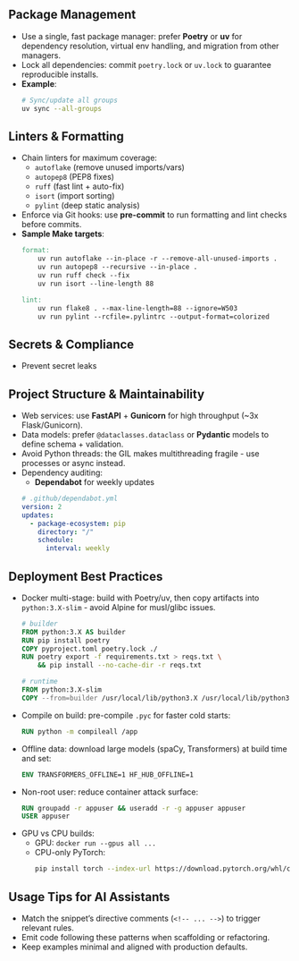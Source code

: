 <!-- Python Production Style Guide: Injection Snippet -->

<!-- PACKAGE MANAGEMENT -->
## Package Management
- Use a single, fast package manager: prefer **Poetry** or **uv** for dependency resolution, virtual env handling, and migration from other managers.
- Lock all dependencies: commit `poetry.lock` or `uv.lock` to guarantee reproducible installs.
- **Example**:
  ```bash
  # Sync/update all groups
  uv sync --all-groups
  ```

<!-- LINTING & FORMATTING -->
## Linters & Formatting
- Chain linters for maximum coverage:
  - `autoflake` (remove unused imports/vars)
  - `autopep8` (PEP8 fixes)
  - `ruff` (fast lint + auto-fix)
  - `isort` (import sorting)
  - `pylint` (deep static analysis)
- Enforce via Git hooks: use **pre-commit** to run formatting and lint checks before commits.
- **Sample Make targets**:
  ```makefile
  format:
      uv run autoflake --in-place -r --remove-all-unused-imports .
      uv run autopep8 --recursive --in-place .
      uv run ruff check --fix
      uv run isort --line-length 88

  lint:
      uv run flake8 . --max-line-length=88 --ignore=W503
      uv run pylint --rcfile=.pylintrc --output-format=colorized
  ```

<!-- SECURITY -->
## Secrets & Compliance
- Prevent secret leaks

<!-- MAINTAINABILITY -->
## Project Structure & Maintainability
- Web services: use **FastAPI** + **Gunicorn** for high throughput (~3x Flask/Gunicorn).
- Data models: prefer `@dataclasses.dataclass` or **Pydantic** models to define schema + validation.
- Avoid Python threads: the GIL makes multithreading fragile - use processes or async instead.
- Dependency auditing:
  - **Dependabot** for weekly updates
  ```yaml
  # .github/dependabot.yml
  version: 2
  updates:
    - package-ecosystem: pip
      directory: "/"
      schedule:
        interval: weekly
  ```

<!-- DEPLOYMENT -->
## Deployment Best Practices
- Docker multi-stage: build with Poetry/uv, then copy artifacts into `python:3.X-slim` - avoid Alpine for musl/glibc issues.
  ```dockerfile
  # builder
  FROM python:3.X AS builder
  RUN pip install poetry
  COPY pyproject.toml poetry.lock ./
  RUN poetry export -f requirements.txt > reqs.txt \
      && pip install --no-cache-dir -r reqs.txt

  # runtime
  FROM python:3.X-slim
  COPY --from=builder /usr/local/lib/python3.X /usr/local/lib/python3.X
  ```
- Compile on build: pre-compile `.pyc` for faster cold starts:
  ```dockerfile
  RUN python -m compileall /app
  ```
- Offline data: download large models (spaCy, Transformers) at build time and set:
  ```dockerfile
  ENV TRANSFORMERS_OFFLINE=1 HF_HUB_OFFLINE=1
  ```
- Non-root user: reduce container attack surface:
  ```dockerfile
  RUN groupadd -r appuser && useradd -r -g appuser appuser
  USER appuser
  ```
- GPU vs CPU builds:
  - GPU: `docker run --gpus all ...`
  - CPU-only PyTorch:
    ```bash
    pip install torch --index-url https://download.pytorch.org/whl/cpu
    ```

<!-- USAGE TIPS FOR AI ASSISTANTS -->
## Usage Tips for AI Assistants
- Match the snippet’s directive comments (`<!-- ... -->`) to trigger relevant rules.
- Emit code following these patterns when scaffolding or refactoring.
- Keep examples minimal and aligned with production defaults.